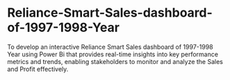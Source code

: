 # Reliance-Smart-Sales-dashboard-of-1997-1998-Year
To develop an interactive Reliance Smart Sales dashboard of 1997-1998 Year using Power Bi that provides real-time insights into key performance metrics and trends, enabling stakeholders to monitor and analyze the Sales and Profit effectively.

